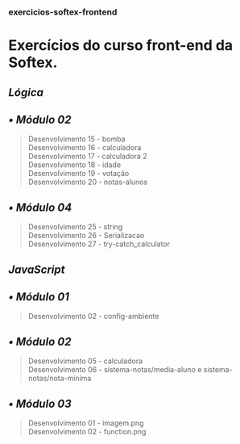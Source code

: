 ### exercicios-softex-frontend
# Exercícios do curso front-end da Softex.

## _**Lógica**_

## _**• Módulo 02**_
> Desenvolvimento 15 - bomba<br />
> Desenvolvimento 16 - calculadora<br />
> Desenvolvimento 17 - calculadora 2<br />
> Desenvolvimento 18 - idade<br />
> Desenvolvimento 19 - votação<br />
> Desenvolvimento 20 - notas-alunos<br />

## _**• Módulo 04**_
> Desenvolvimento 25 - string<br />
> Desenvolvimento 26 - Serializacao<br />
> Desenvolvimento 27 - try-catch_calculator<br />

## _**JavaScript**_

## _**• Módulo 01**_
> Desenvolvimento 02 - config-ambiente<br />

## _**• Módulo 02**_
> Desenvolvimento 05 - calculadora<br />
> Desenvolvimento 06 - sistema-notas/media-aluno e sistema-notas/nota-minima<br />

## _**• Módulo 03**_
> Desenvolvimento 01 - imagem.png<br />
> Desenvolvimento 02 - function.png<br />
